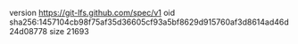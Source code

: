 version https://git-lfs.github.com/spec/v1
oid sha256:1457104cb98f75af35d36605cf93a5bf8629d915760af3d8614ad46d24d08778
size 21693
